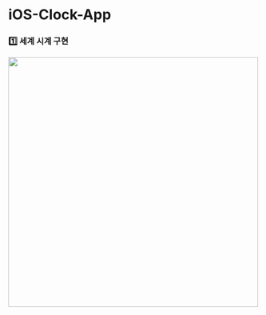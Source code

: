 # iOS-Clock-App 

### 1️⃣ 세계 시계 구현


<img height="500" src="https://user-images.githubusercontent.com/55099365/100535998-fc88b900-3260-11eb-987a-c60404b92272.gif"></img>

